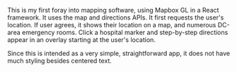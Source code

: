 This is my first foray into mapping software, using Mapbox GL in a React framework. It uses the map and directions APIs. It first requests the user's location. If user agrees, it shows their location on a map, and numerous DC-area emergency rooms. Click a hospital marker and step-by-step directions appear in an overlay starting at the user's location. 

Since this is intended as a very simple, straightforward app, it does not have much styling besides centered text. 